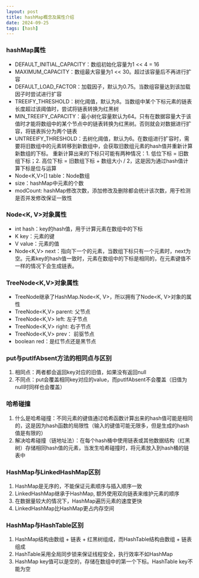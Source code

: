 ```yaml
---
layout: post
title: hashMap概念及属性介绍
date: 2024-09-25
tags: [hash]
---
```


### hashMap属性
- DEFAULT_INITIAL_CAPACITY：数组初始化容量为1 << 4 = 16
- MAXIMUM_CAPACITY：数组最大容量为1 << 30。超过该容量后不再进行扩容
- DEFAULT_LOAD_FACTOR：加载因子，默认为0.75。当数组容量达到该加载因子时尝试进行扩容
- TREEIFY_THRESHOLD：树化阈值，默认为8。当数组中某个下标元素的链表长度超过该阈值时，尝试将链表转换为红黑树
- MIN_TREEIFY_CAPACITY：最小树化容量默认为64。只有在数据容量大于该值时才能将数组中的某个节点中的链表转换为红黑树。否则就会对数据进行扩容，将链表拆分为两个链表
- UNTREEIFY_THRESHOLD：去树化阈值，默认为6。在数组进行扩容时，需要将旧数组中的元素转移到新数组中，会获取旧数组元素的hash值并重新计算新数组的下标。
重新计算出来的下标只可能有两种情况：1. 低位下标 = 旧数组下标；2. 高位下标 = 旧数组下标 + 数组大小 / 2，这是因为通过hash值计算下标是位与运算
- Node<K,V>[] table：Node数组
- size：hashMap中元素的个数
- modCount: hashMap修改次数，添加修改及删除都会统计该次数，用于检测是否并发修改保证一致性

### Node<K, V>对象属性
- int hash：key的hash值，用于计算元素在数组中的下标
- K key：元素的键
- V value：元素的值
- Node<K,V> next：指向下一个的元素，当数组下标只有一个元素时，next为空。元素key的hash值一致时，元素在数组中的下标是相同的，在元素键值不一样的情况下会生成链表。

### TreeNode<K,V>对象属性
- TreeNode继承了HashMap.Node<K, V>，所以拥有了Node<K, V>对象的属性
- TreeNode<K,V> parent: 父节点
- TreeNode<K,V> left: 左子节点
- TreeNode<K,V> right: 右子节点
- TreeNode<K,V> prev： 前驱节点
- boolean red：是红节点还是黑节点

### put与putIfAbsent方法的相同点与区别
1. 相同点：两者都会返回key对应的旧值，如果没有返回null
2. 不同点：put会覆盖相同key对应的value，而putIfAbsent不会覆盖（旧值为null时同样也会覆盖）

### 哈希碰撞
1. 什么是哈希碰撞：不同元素的键值通过哈希函数计算出来的hash值可能是相同的，这是因为hash函数的局限性（输入的键值可能无限多，但是生成的hash值是有限的）
2. 解决哈希碰撞（链地址法）：在每个hash桶中使用链表或其他数据结构（红黑树）存储相同hash值的元素，当发生哈希碰撞时，将元素放入到hash桶的链表中

### HashMap与LinkedHashMap区别
1. HashMap是无序的，不能保证元素顺序与插入顺序一致
2. LinkedHashMap继承于HashMap, 额外使用双向链表来维护元素的顺序
3. 在数据量较大的情况下，HashMap遍历元素的速度更快
4. LinkedHashMap比HashMap更占内存空间

### HashMap与HashTable区别
1. HashMap结构由数组 + 链表 + 红黑树组成，而HashTable结构由数组 + 链表组成
2. HashTable采用全局同步锁来保证线程安全，执行效率不如HashMap
3. HashMap key值可以是空的，存储在数组中的第一个下标。HashTable key不能为空

